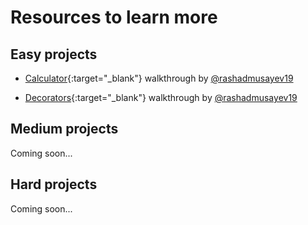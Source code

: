 # Resources to learn more


## Easy projects

- [Calculator](https://medium.com/@rashadmusayev19/unleash-your-python-prowess-with-epiclaunchx-5ce4531f6c79){:target="_blank"}
 walkthrough by [@rashadmusayev19](https://medium.com/@rashadmusayev19)

- [Decorators](https://medium.com/@rashadmusayev19/epiclaunchx-decorators-walkthrough-e69850211ce8){:target="_blank"}
walkthrough by [@rashadmusayev19](https://medium.com/@rashadmusayev19)

## Medium projects

Coming soon...

## Hard projects

Coming soon...